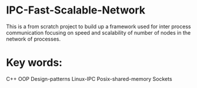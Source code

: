 # IPC-Fast-Scalable-Network
This is a from scratch project to build up a framework used for inter process communication 
focusing on speed and scalability of number of nodes in the network of processes.

# Key words:
C++
OOP
Design-patterns
Linux-IPC
Posix-shared-memory
Sockets